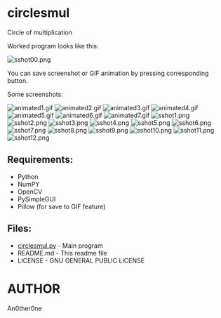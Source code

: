 # circlesmul
Circle of multiplication

Worked program looks like this:

![sshot00.png](img/sshot00.png)

You can save screenshot or GIF animation by pressing corresponding button.

Some screenshots:

![animated1.gif](img/animated1.gif)
![animated2.gif](img/animated2.gif)
![animated3.gif](img/animated3.gif)
![animated4.gif](img/animated4.gif)
![animated5.gif](img/animated5.gif)
![animated6.gif](img/animated6.gif)
![animated7.gif](img/animated7.gif)
![sshot1.png](img/sshot1.png)
![sshot2.png](img/sshot2.png)
![sshot3.png](img/sshot3.png)
![sshot4.png](img/sshot4.png)
![sshot5.png](img/sshot5.png)
![sshot6.png](img/sshot6.png)
![sshot7.png](img/sshot7.png)
![sshot8.png](img/sshot8.png)
![sshot9.png](img/sshot9.png)
![sshot10.png](img/sshot10.png)
![sshot11.png](img/sshot11_.png)
![sshot12.png](img/sshot12.png)

## Requirements:

* Python
* NumPY
* OpenCV
* PySimpleGUI
* Pillow (for save to GIF feature)

## Files:
	
* [circlesmul.py](circlesmul.py) - Main program
* README.md - This readme file
* LICENSE - GNU GENERAL PUBLIC LICENSE

# AUTHOR
   An0ther0ne
   